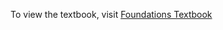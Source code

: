 To view the textbook, visit [Foundations Textbook](https://aaronwongnsc.github.io/FoundationsTextbook/frontmatter.html)
